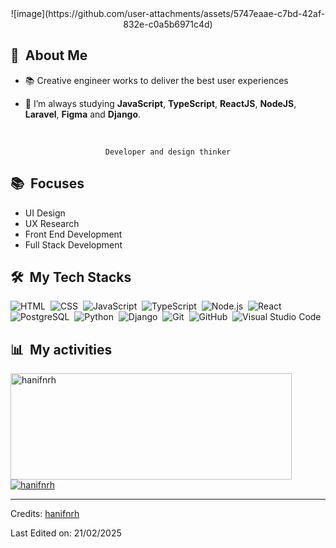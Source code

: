 
<div align="center">
 ![image](https://github.com/user-attachments/assets/5747eaae-c7bd-42af-832e-c0a5b6971c4d)
</div>


<div>

  ## 🧭 &nbsp;About Me

  - 📚 Creative engineer works to deliver the best user experiences
  <!-- - 🔭 I'm currently working on  -->

  - 🌱  I’m always studying **JavaScript**, **TypeScript**, **ReactJS**, **NodeJS**, **Laravel**, **Figma** and **Django**.

  <br>
  

</div>


<div align="center">

  `Developer and design thinker`
  
</div>


<div>

  ## 📚 &nbsp;Focuses

  - UI Design
  - UX Research
  - Front End Development
  - Full Stack Development

</div>


<div>

  ## 🛠️ &nbsp;My Tech Stacks

  ![HTML](https://img.shields.io/badge/-HTML-0D1117?style=flat&logo=HTML5)&nbsp;
  ![CSS](https://img.shields.io/badge/-CSS-0D1117?style=flat&logo=CSS3&logoColor=1572B6)&nbsp;
  ![JavaScript](https://img.shields.io/badge/-JavaScript-0D1117?style=flat&logo=javascript)&nbsp;
  ![TypeScript](https://img.shields.io/badge/-TypeScript-0D1117?style=flat&logo=typescript)&nbsp;
  ![Node.js](https://img.shields.io/badge/-Node.js-0D1117?style=flat&logo=node.js)&nbsp;
  ![React](https://img.shields.io/badge/-React-0D1117?style=flat&logo=react)&nbsp;
  ![PostgreSQL](https://img.shields.io/badge/-PostgreSQL-0D1117?style=flat&logo=postgresql)&nbsp;
  ![Python](https://img.shields.io/badge/-Python-0D1117?style=flat&logo=python)&nbsp;
  ![Django](https://img.shields.io/badge/-Django-0D1117?style=flat&logo=django)&nbsp;
  ![Git](https://img.shields.io/badge/-Git-0D1117?style=flat&logo=git)&nbsp;
  ![GitHub](https://img.shields.io/badge/-GitHub-0D1117?style=flat&logo=github)&nbsp;
  ![Visual Studio Code](https://img.shields.io/badge/-VS%20Code-0D1117?style=flat&logo=visual-studio-code&logoColor=007ACC)&nbsp;

</div>


<div>

  ## 📊 &nbsp;My activities
  <a href="https://github.com/hanifnrh">
    <img width=450 height=170 align="center" alt="hanifnrh" src="https://github-readme-stats.vercel.app/api?username=hanifnrh&theme=midnight-purple&show_icons=true&bg_color=0D1117&hide_border=true&count_private=true" />
  </a>
  <a href="https://github.com/hanifnrh">
    <img align="center" alt="hanifnrh" src="https://github-readme-stats.vercel.app/api/top-langs/?username=hanifnrh&theme=midnight-purple&layout=compact&bg_color=0D1117&hide_border=true&count_private=true" />
  </a>
</div>

<div>

</div>

<!-- ## 📚 &nbsp;My Projects -->


------
Credits: [hanifnrh](https://github.com/hanifnrh)

Last Edited on: 21/02/2025
